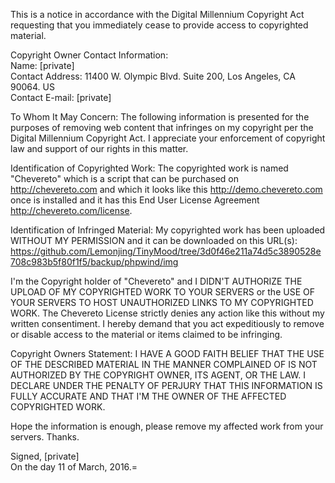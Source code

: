 This is a notice in accordance with the Digital Millennium Copyright Act requesting that you immediately cease to provide access to copyrighted material.

Copyright Owner Contact Information:  
Name: [private]  
Contact Address: 11400 W. Olympic Blvd. Suite 200, Los Angeles, CA 90064. US  
Contact E-mail: [private]  

To Whom It May Concern:
The following information is presented for the purposes of removing web content that infringes on my copyright per the Digital Millennium Copyright Act. I appreciate your enforcement of copyright law and support of our rights in this matter.

Identification of Copyrighted Work:
The copyrighted work is named "Chevereto" which is a script that can be purchased on http://chevereto.com and which it looks like this http://demo.chevereto.com once is installed and it has this End User License Agreement http://chevereto.com/license.

Identification of Infringed Material:
My copyrighted work has been uploaded WITHOUT MY PERMISSION and it can be downloaded on this URL(s):
https://github.com/Lemonjing/TinyMood/tree/3d0f46e211a74d5c3890528e708c983b5f80f1f5/backup/phpwind/img

I'm the Copyright holder of "Chevereto" and I DIDN'T AUTHORIZE THE UPLOAD OF MY COPYRIGHTED WORK TO YOUR SERVERS or the USE OF YOUR SERVERS TO HOST UNAUTHORIZED LINKS TO MY COPYRIGHTED WORK. The Chevereto License strictly denies any action like this without my written consentiment.
I hereby demand that you act expeditiously to remove or disable access to the material or items claimed to be infringing.

Copyright Owners Statement:
I HAVE A GOOD FAITH BELIEF THAT THE USE OF THE DESCRIBED MATERIAL IN THE MANNER COMPLAINED OF IS NOT AUTHORIZED BY THE COPYRIGHT OWNER, ITS AGENT, OR THE LAW.
I DECLARE UNDER THE PENALTY OF PERJURY THAT THIS INFORMATION IS FULLY ACCURATE AND THAT I\'M THE OWNER OF THE AFFECTED COPYRIGHTED WORK.

Hope the information is enough, please remove my affected work from your servers.
Thanks.

Signed, [private]  
On the day 11 of March, 2016.=
